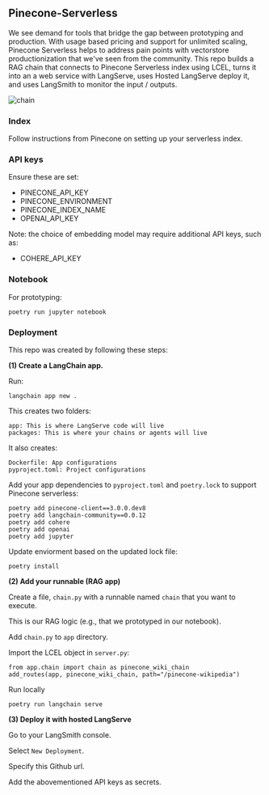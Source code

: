 ## Pinecone-Serverless

We see demand for tools that bridge the gap between prototyping and production. With usage based pricing and support for unlimited scaling, Pinecone Serverless helps to address pain points with vectorstore productionization that we've seen from the community. This repo builds a RAG chain that connects to Pinecone Serverless index using LCEL, turns it into an a web service with LangServe, uses Hosted LangServe deploy it, and uses LangSmith to monitor the input / outputs.  

![chain](https://github.com/langchain-ai/pinecone-serverless/assets/122662504/454266ba-727c-4ce0-ae56-7d004c0fb5d4)

### Index

Follow instructions from Pinecone on setting up your serverless index.

### API keys

Ensure these are set:

* PINECONE_API_KEY
* PINECONE_ENVIRONMENT
* PINECONE_INDEX_NAME 
* OPENAI_API_KEY

Note: the choice of embedding model may require additional API keys, such as:
* COHERE_API_KEY

### Notebook

For prototyping:
```
poetry run jupyter notebook
```

### Deployment

This repo was created by following these steps:

**(1) Create a LangChain app.**

Run:
```
langchain app new .  
```

This creates two folders:
```
app: This is where LangServe code will live
packages: This is where your chains or agents will live
```

It also creates:
```
Dockerfile: App configurations
pyproject.toml: Project configurations
```

Add your app dependencies to `pyproject.toml` and `poetry.lock` to support Pinecone serverless:
```
poetry add pinecone-client==3.0.0.dev8
poetry add langchain-community==0.0.12
poetry add cohere
poetry add openai
poetry add jupyter
```

Update enviorment based on the updated lock file:
```
poetry install
```

**(2) Add your runnable (RAG app)**

Create a file, `chain.py` with a runnable named `chain` that you want to execute. 

This is our RAG logic (e.g., that we prototyped in our notebook).

Add `chain.py` to `app` directory.

Import the LCEL object in `server.py`:
```
from app.chain import chain as pinecone_wiki_chain
add_routes(app, pinecone_wiki_chain, path="/pinecone-wikipedia")
```

Run locally
```
poetry run langchain serve
```

**(3) Deploy it with hosted LangServe**

Go to your LangSmith console.

Select `New Deployment`.

Specify this Github url.

Add the abovementioned API keys as secrets.
